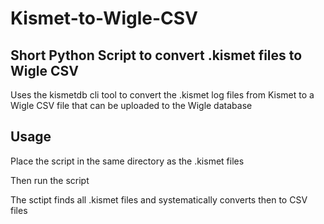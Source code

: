 # Kismet-to-Wigle-CSV
## Short Python Script to convert .kismet files to Wigle CSV 

Uses the kismetdb cli tool to convert the .kismet log files from Kismet to a Wigle CSV file that can be uploaded to the Wigle database 

## Usage 
Place the script in the same directory as the .kismet files 

Then run the script 

The sctipt finds all .kismet files and systematically converts then to CSV files
